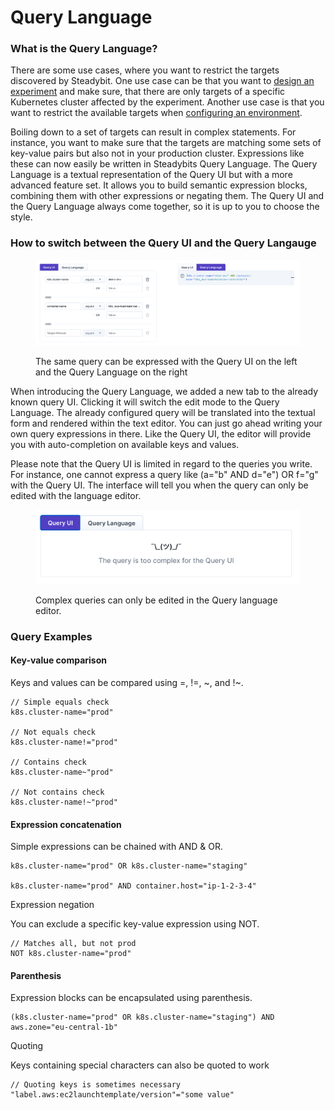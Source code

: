 # Query Language

### What is the Query Language?

There are some use cases, where you want to restrict the targets discovered by Steadybit. One use case can be that you want to [design an experiment](experiments/design.md#basic-elements) and make sure, that there are only targets of a specific Kubernetes cluster affected by the experiment. Another use case is that you want to restrict the available targets when [configuring an environment](../install-and-configure/manage-environments/#advanced-environments).

Boiling down to a set of targets can result in complex statements. For instance, you want to make sure that the targets are matching some sets of key-value pairs but also not in your production cluster. Expressions like these can now easily be written in Steadybits Query Language. The Query Language is a textual representation of the Query UI but with a more advanced feature set. It allows you to build semantic expression blocks, combining them with other expressions or negating them. The Query UI and the Query Language always come together, so it is up to you to choose the style.

### How to switch between the Query UI and the Query Langauge

<figure><img src="../.gitbook/assets/Screenshot 2022-09-20 at 16.25.08.png" alt=""><figcaption><p>The same query can be expressed with the Query UI on the left and the Query Language on the right</p></figcaption></figure>

When introducing the Query Language, we added a new tab to the already known query UI. Clicking it will switch the edit mode to the Query Language. The already configured query will be translated into the textual form and rendered within the text editor. You can just go ahead writing your own query expressions in there. Like the Query UI, the editor will provide you with auto-completion on available keys and values.&#x20;

Please note that the Query UI is limited in regard to the queries you write. For instance, one cannot express a query like (a="b" AND d="e") OR f="g" with the Query UI. The interface will tell you when the query can only be edited with the language editor.&#x20;

<figure><img src="../.gitbook/assets/Screenshot 2022-09-21 at 08.12.06.png" alt=""><figcaption><p>Complex queries can only be edited in the Query language editor.</p></figcaption></figure>

### Query Examples

#### Key-value comparison

Keys and values can be compared using =, !=, \~, and !\~.

```
// Simple equals check
k8s.cluster-name="prod"

// Not equals check
k8s.cluster-name!="prod"

// Contains check
k8s.cluster-name~"prod"

// Not contains check
k8s.cluster-name!~"prod"
```

#### Expression concatenation

Simple expressions can be chained with AND & OR.

```
k8s.cluster-name="prod" OR k8s.cluster-name="staging"

k8s.cluster-name="prod" AND container.host="ip-1-2-3-4"
```

Expression negation

You can exclude a specific key-value expression using NOT.

```
// Matches all, but not prod
NOT k8s.cluster-name="prod"
```

#### Parenthesis

Expression blocks can be encapsulated using parenthesis.

```
(k8s.cluster-name="prod" OR k8s.cluster-name="staging") AND aws.zone="eu-central-1b"
```

Quoting

Keys containing special characters can also be quoted to work

```
// Quoting keys is sometimes necessary
"label.aws:ec2launchtemplate/version"="some value"
```
